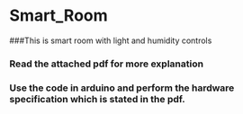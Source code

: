# Smart_Room
###This is smart room with light and humidity controls
### Read the attached pdf for more explanation

### Use the code in arduino and perform the hardware specification which is stated in the pdf.

